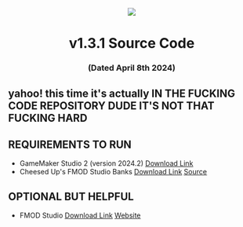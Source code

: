 <p align="center">
	<img src="https://tiermaker.com/images/media/hero_images/2024/16305447/create-a-pizza-tower-cheesed-up---characters-tier-list-16305447/163054471698662415.jpg" />
</p>

<h1 align="center">
    v1.3.1 Source Code
</h1>

<h3 align="center">
	(Dated April 8th 2024)
</h3>

## yahoo! this time it's actually IN THE FUCKING CODE REPOSITORY DUDE IT'S NOT THAT FUCKING HARD

## REQUIREMENTS TO RUN
* GameMaker Studio 2 (version 2024.2) [<u>Download Link</u>](https://gms.yoyogames.com/GameMaker-Installer-2024.2.0.132.exe)
* Cheesed Up's FMOD Studio Banks  [<u>Download Link</u>](https://mega.nz/file/FEtVlBgb#nHsFBoPzUIZCY9-oEjw8Y54T-JrHSAHNK-RL4LYOjqM) [<u>Source</u>](https://github.com/femloy/CheesedUP-FMOD)
## OPTIONAL BUT HELPFUL
* FMOD Studio [<u>Download Link</u>](https://mega.nz/file/xQFgHBCY#b2RQHjub1-BpUvVPC02uJAHHzOk3XYDKRcfYfvVyEDE) [<u>Website</u>](https://www.fmod.com/download#fmodstudio)
